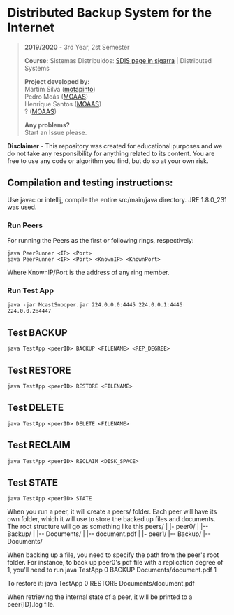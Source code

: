 # Distributed Backup System for the Internet

> **2019/2020** - 3rd Year, 2st Semester
>
> **Course:** Sistemas Distribuidos: [SDIS page in sigarra](https://sigarra.up.pt/feup/en/ucurr_geral.ficha_uc_view?pv_ocorrencia_id=436451) | Distributed Systems
>
> **Project developed by:**\
> Martim Silva ([motapinto](https://github.com/motapinto)) \
> Pedro Moás ([MOAAS](https://github.com/MOAAS)) \
> Henrique Santos ([MOAAS](https://github.com/MOAAS)) \
> ? ([MOAAS](https://github.com/MOAAS)) 
>
> **Any problems?**\
> Start an Issue please.

**Disclaimer** - This repository was created for educational purposes and we do not take any responsibility for anything related to its content. You are free to use any code or algorithm you find, but do so at your own risk.

## Compilation and testing instructions:
Use javac or intellij, compile the entire src/main/java directory.
JRE 1.8.0_231 was used.

### Run Peers
For running the Peers as the first or following rings, respectively:
```
java PeerRunner <IP> <Port>
java PeerRunner <IP> <Port> <KnownIP> <KnownPort>
```
Where KnownIP/Port is the address of any ring member.

### Run Test App
```
java -jar McastSnooper.jar 224.0.0.0:4445 224.0.0.1:4446 224.0.0.2:4447

```

## Test BACKUP
```
java TestApp <peerID> BACKUP <FILENAME> <REP_DEGREE>
```
## Test RESTORE
```
java TestApp <peerID> RESTORE <FILENAME>
```
## Test DELETE
```
java TestApp <peerID> DELETE <FILENAME>
```
## Test RECLAIM
```
java TestApp <peerID> RECLAIM <DISK_SPACE>
```
## Test STATE
```
java TestApp <peerID> STATE
```

When you run a peer, it will create a peers/ folder. 
Each peer will have its own folder, which it will use to store the backed up files and documents.
The root structure will go as something like this
peers/
|
|- peer0/
|  |-- Backup/
|  |-- Documents/
|      |-- document.pdf
|
|- peer1/
   |-- Backup/
   |-- Documents/

When backing up a file, you need to specify the path from the peer's root folder.
For instance, to back up peer0's pdf file with a replication degree of 1, you'll need to run
java TestApp 0 BACKUP Documents/document.pdf 1

To restore it:
java TestApp 0 RESTORE Documents/document.pdf

When retrieving the internal state of a peer, it will be printed to a peer{ID}.log file.
